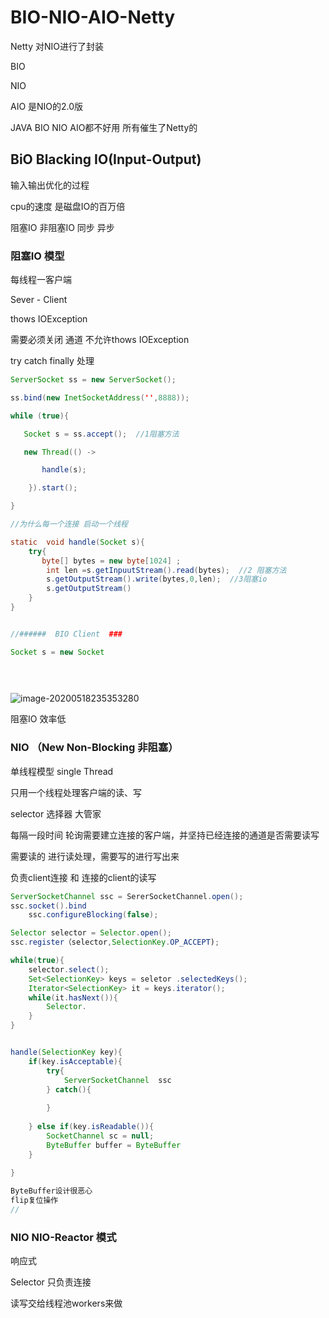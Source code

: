 # BIO-NIO-AIO-Netty

Netty 对NIO进行了封装

BIO

NIO

AIO 是NIO的2.0版 

JAVA BIO NIO AIO都不好用 所有催生了Netty的

## BiO Blacking IO(Input-Output)

输入输出优化的过程

cpu的速度 是磁盘IO的百万倍

阻塞IO  非阻塞IO  同步 异步

### 阻塞IO 模型

每线程一客户端

Sever - Client

thows IOException

需要必须关闭 通道 不允许thows IOException

try catch finally 处理

```java
ServerSocket ss = new ServerSocket(); 

ss.bind(new InetSocketAddress('',8888));

while (true){

   Socket s = ss.accept();  //1阻塞方法

   new Thread(() ->

       handle(s);

    }).start();

}

//为什么每一个连接 启动一个线程

static  void handle(Socket s){
    try{
       byte[] bytes = new byte[1024] ;
        int len =s.getInpuutStream().read(bytes);  //2 阻塞方法
        s.getOutputStream().write(bytes,0,len);  //3阻塞io
        s.getOutputStream()
    }
}


//######  BIO Client  ###

Socket s = new Socket 
    

    
```

![image-20200518235353280](C:\Users\beyond\AppData\Roaming\Typora\typora-user-images\image-20200518235353280.png)





阻塞IO 效率低





### NIO （New Non-Blocking 非阻塞）

单线程模型 single Thread

只用一个线程处理客户端的读、写

selector 选择器 大管家

每隔一段时间 轮询需要建立连接的客户端，并坚持已经连接的通道是否需要读写

需要读的 进行读处理，需要写的进行写出来

负责client连接 和 连接的client的读写

````java
ServerSocketChannel ssc = SererSocketChannel.open();
ssc.socket().bind
    ssc.configureBlocking(false);

Selector selector = Selector.open();
ssc.register（selector,SelectionKey.OP_ACCEPT);

while(true){
    selector.select();
    Set<SelectionKey> keys = seletor .selectedKeys();
    Iterator<SelectionKey> it = keys.iterator();
    while(it.hasNext()){
        Selector.
    }
}


handle(SelectionKey key){
    if(key.isAcceptable){
        try{
            ServerSocketChannel  ssc
        } catch(){
            
        }
        
    } else if(key.isReadable()){
        SocketChannel sc = null;
        ByteBuffer buffer = ByteBuffer
    }
    
}

ByteBuffer设计很恶心
flip复位操作
//    
````



### NIO NIO-Reactor 模式

响应式

Selector 只负责连接

读写交给线程池workers来做











